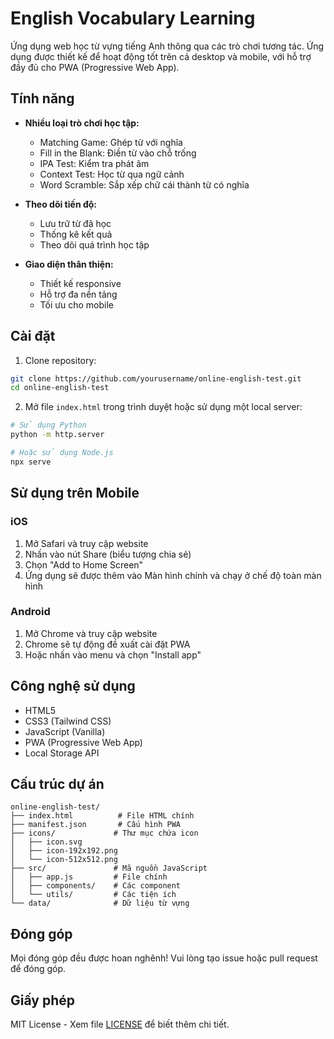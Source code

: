 # English Vocabulary Learning

Ứng dụng web học từ vựng tiếng Anh thông qua các trò chơi tương tác. Ứng dụng được thiết kế để hoạt động tốt trên cả desktop và mobile, với hỗ trợ đầy đủ cho PWA (Progressive Web App).

## Tính năng

- **Nhiều loại trò chơi học tập:**
  - Matching Game: Ghép từ với nghĩa
  - Fill in the Blank: Điền từ vào chỗ trống
  - IPA Test: Kiểm tra phát âm
  - Context Test: Học từ qua ngữ cảnh
  - Word Scramble: Sắp xếp chữ cái thành từ có nghĩa

- **Theo dõi tiến độ:**
  - Lưu trữ từ đã học
  - Thống kê kết quả
  - Theo dõi quá trình học tập

- **Giao diện thân thiện:**
  - Thiết kế responsive
  - Hỗ trợ đa nền tảng
  - Tối ưu cho mobile

## Cài đặt

1. Clone repository:
```bash
git clone https://github.com/yourusername/online-english-test.git
cd online-english-test
```

2. Mở file `index.html` trong trình duyệt hoặc sử dụng một local server:
```bash
# Sử dụng Python
python -m http.server

# Hoặc sử dụng Node.js
npx serve
```

## Sử dụng trên Mobile

### iOS
1. Mở Safari và truy cập website
2. Nhấn vào nút Share (biểu tượng chia sẻ)
3. Chọn "Add to Home Screen"
4. Ứng dụng sẽ được thêm vào Màn hình chính và chạy ở chế độ toàn màn hình

### Android
1. Mở Chrome và truy cập website
2. Chrome sẽ tự động đề xuất cài đặt PWA
3. Hoặc nhấn vào menu và chọn "Install app"

## Công nghệ sử dụng

- HTML5
- CSS3 (Tailwind CSS)
- JavaScript (Vanilla)
- PWA (Progressive Web App)
- Local Storage API

## Cấu trúc dự án

```
online-english-test/
├── index.html          # File HTML chính
├── manifest.json       # Cấu hình PWA
├── icons/             # Thư mục chứa icon
│   ├── icon.svg
│   ├── icon-192x192.png
│   └── icon-512x512.png
├── src/               # Mã nguồn JavaScript
│   ├── app.js         # File chính
│   ├── components/    # Các component
│   └── utils/         # Các tiện ích
└── data/              # Dữ liệu từ vựng
```

## Đóng góp

Mọi đóng góp đều được hoan nghênh! Vui lòng tạo issue hoặc pull request để đóng góp.

## Giấy phép

MIT License - Xem file [LICENSE](LICENSE) để biết thêm chi tiết. 